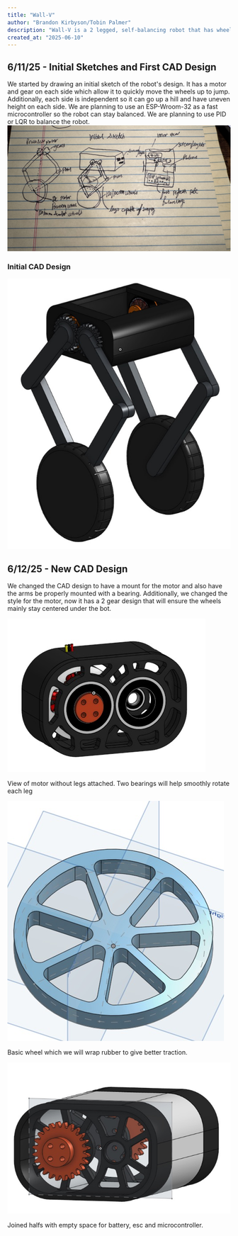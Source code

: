 ```yaml
---
title: "Wall-V"
author: "Brandon Kirbyson/Tobin Palmer"
description: "Wall-V is a 2 legged, self-balancing robot that has wheels and can jump."
created_at: "2025-06-10"
---
```


## 6/11/25 - Initial Sketches and First CAD Design

We started by drawing an initial sketch of the robot's design. It has a motor and gear on each side which allow it to quickly move the wheels up to jump. Additionally, each side is independent so it can go up a hill and have uneven height on each side. We are planning to use an ESP-Wroom-32 as a fast microcontroller so the robot can stay balanced. We are planning to use PID or LQR to balance the robot.
![Initial Sketch](./imgs/0.jpeg)

### Initial CAD Design

![Initial Robot Design](./imgs/1.png)

## 6/12/25 - New CAD Design

We changed the CAD design to have a mount for the motor and also have the arms be properly mounted with a bearing. Additionally, we changed the style for the motor, now it has a 2 gear design that will ensure the wheels mainly stay centered under the bot.

![Robot side with motor gears](./imgs/2.png)

View of motor without legs attached. Two bearings will help smoothly rotate each leg

![Primative wheel design](./imgs/3.png)

Basic wheel which we will wrap rubber to give better traction.

![Body of the robot with motors on either side](./imgs/4.png)

Joined halfs with empty space for battery, esc and microcontroller.
